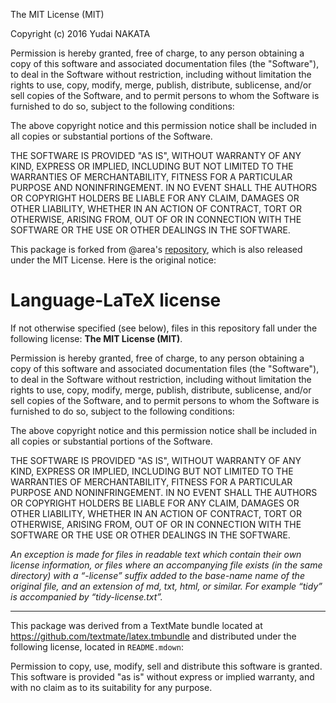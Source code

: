 The MIT License (MIT)

Copyright (c) 2016 Yudai NAKATA

Permission is hereby granted, free of charge, to any person obtaining a copy of this software and associated documentation files (the "Software"), to deal in the Software without restriction, including without limitation the rights to use, copy, modify, merge, publish, distribute, sublicense, and/or sell copies of the Software, and to permit persons to whom the Software is furnished to do so, subject to the following conditions:

The above copyright notice and this permission notice shall be included in all copies or substantial portions of the Software.

THE SOFTWARE IS PROVIDED "AS IS", WITHOUT WARRANTY OF ANY KIND, EXPRESS OR IMPLIED, INCLUDING BUT NOT LIMITED TO THE WARRANTIES OF MERCHANTABILITY, FITNESS FOR A PARTICULAR PURPOSE AND NONINFRINGEMENT. IN NO EVENT SHALL THE AUTHORS OR COPYRIGHT HOLDERS BE LIABLE FOR ANY CLAIM, DAMAGES OR OTHER LIABILITY, WHETHER IN AN ACTION OF CONTRACT, TORT OR OTHERWISE, ARISING FROM, OUT OF OR IN CONNECTION WITH THE SOFTWARE OR THE USE OR OTHER DEALINGS IN THE SOFTWARE.

This package is forked from @area's [repository](https://github.com/area/language-latex), which is also released under the MIT License.
Here is the original notice:

# Language-LaTeX license

If not otherwise specified (see below), files in this repository fall under the following license: **The MIT License (MIT)**.

Permission is hereby granted, free of charge, to any person obtaining a copy of this software and associated documentation files (the "Software"), to deal in the Software without restriction, including without limitation the rights to use, copy, modify, merge, publish, distribute, sublicense, and/or sell copies of the Software, and to permit persons to whom the Software is furnished to do so, subject to the following conditions:

The above copyright notice and this permission notice shall be included in all copies or substantial portions of the Software.

THE SOFTWARE IS PROVIDED "AS IS", WITHOUT WARRANTY OF ANY KIND, EXPRESS OR IMPLIED, INCLUDING BUT NOT LIMITED TO THE WARRANTIES OF MERCHANTABILITY, FITNESS FOR A PARTICULAR PURPOSE AND NONINFRINGEMENT. IN NO EVENT SHALL THE AUTHORS OR COPYRIGHT HOLDERS BE LIABLE FOR ANY CLAIM, DAMAGES OR OTHER LIABILITY, WHETHER IN AN ACTION OF CONTRACT, TORT OR OTHERWISE, ARISING FROM, OUT OF OR IN CONNECTION WITH THE SOFTWARE OR THE USE OR OTHER DEALINGS IN THE SOFTWARE.

*An exception is made for files in readable text which contain their own license information, or files where an accompanying file exists (in the same directory) with a “-license” suffix added to the base-name name of the original file, and an extension of md, txt, html, or similar. For example “tidy” is accompanied by “tidy-license.txt”.*

--------------------------------------------------------------------

This package was derived from a TextMate bundle located at https://github.com/textmate/latex.tmbundle and distributed under the following license, located in `README.mdown`:

Permission to copy, use, modify, sell and distribute this software is granted. This software is provided "as is" without express or implied warranty, and with no claim as to its suitability for any purpose.
